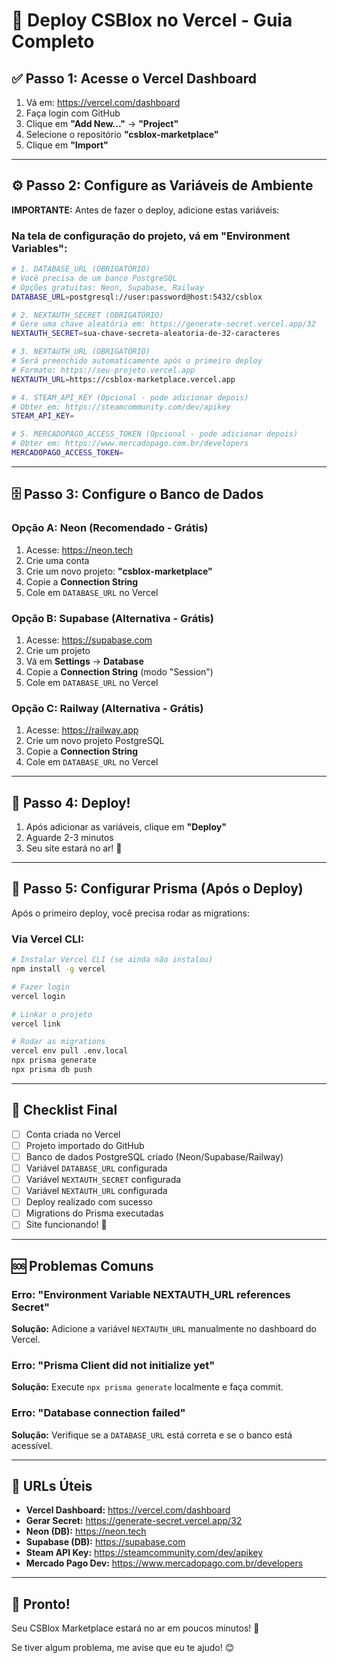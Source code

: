 # 🚀 Deploy CSBlox no Vercel - Guia Completo

## ✅ Passo 1: Acesse o Vercel Dashboard

1. Vá em: https://vercel.com/dashboard
2. Faça login com GitHub
3. Clique em **"Add New..."** → **"Project"**
4. Selecione o repositório **"csblox-marketplace"**
5. Clique em **"Import"**

---

## ⚙️ Passo 2: Configure as Variáveis de Ambiente

**IMPORTANTE:** Antes de fazer o deploy, adicione estas variáveis:

### Na tela de configuração do projeto, vá em "Environment Variables":

```bash
# 1. DATABASE_URL (OBRIGATÓRIO)
# Você precisa de um banco PostgreSQL
# Opções gratuitas: Neon, Supabase, Railway
DATABASE_URL=postgresql://user:password@host:5432/csblox

# 2. NEXTAUTH_SECRET (OBRIGATÓRIO)
# Gere uma chave aleatória em: https://generate-secret.vercel.app/32
NEXTAUTH_SECRET=sua-chave-secreta-aleatoria-de-32-caracteres

# 3. NEXTAUTH_URL (OBRIGATÓRIO)
# Será preenchido automaticamente após o primeiro deploy
# Formato: https://seu-projeto.vercel.app
NEXTAUTH_URL=https://csblox-marketplace.vercel.app

# 4. STEAM_API_KEY (Opcional - pode adicionar depois)
# Obter em: https://steamcommunity.com/dev/apikey
STEAM_API_KEY=

# 5. MERCADOPAGO_ACCESS_TOKEN (Opcional - pode adicionar depois)
# Obter em: https://www.mercadopago.com.br/developers
MERCADOPAGO_ACCESS_TOKEN=
```

---

## 🗄️ Passo 3: Configure o Banco de Dados

### Opção A: Neon (Recomendado - Grátis)

1. Acesse: https://neon.tech
2. Crie uma conta
3. Crie um novo projeto: **"csblox-marketplace"**
4. Copie a **Connection String**
5. Cole em `DATABASE_URL` no Vercel

### Opção B: Supabase (Alternativa - Grátis)

1. Acesse: https://supabase.com
2. Crie um projeto
3. Vá em **Settings** → **Database**
4. Copie a **Connection String** (modo "Session")
5. Cole em `DATABASE_URL` no Vercel

### Opção C: Railway (Alternativa - Grátis)

1. Acesse: https://railway.app
2. Crie um novo projeto PostgreSQL
3. Copie a **Connection String**
4. Cole em `DATABASE_URL` no Vercel

---

## 🚀 Passo 4: Deploy!

1. Após adicionar as variáveis, clique em **"Deploy"**
2. Aguarde 2-3 minutos
3. Seu site estará no ar! 🎉

---

## 🔄 Passo 5: Configurar Prisma (Após o Deploy)

Após o primeiro deploy, você precisa rodar as migrations:

### Via Vercel CLI:

```bash
# Instalar Vercel CLI (se ainda não instalou)
npm install -g vercel

# Fazer login
vercel login

# Linkar o projeto
vercel link

# Rodar as migrations
vercel env pull .env.local
npx prisma generate
npx prisma db push
```

---

## 📝 Checklist Final

- [ ] Conta criada no Vercel
- [ ] Projeto importado do GitHub
- [ ] Banco de dados PostgreSQL criado (Neon/Supabase/Railway)
- [ ] Variável `DATABASE_URL` configurada
- [ ] Variável `NEXTAUTH_SECRET` configurada
- [ ] Variável `NEXTAUTH_URL` configurada
- [ ] Deploy realizado com sucesso
- [ ] Migrations do Prisma executadas
- [ ] Site funcionando! 🎉

---

## 🆘 Problemas Comuns

### Erro: "Environment Variable NEXTAUTH_URL references Secret"
**Solução:** Adicione a variável `NEXTAUTH_URL` manualmente no dashboard do Vercel.

### Erro: "Prisma Client did not initialize yet"
**Solução:** Execute `npx prisma generate` localmente e faça commit.

### Erro: "Database connection failed"
**Solução:** Verifique se a `DATABASE_URL` está correta e se o banco está acessível.

---

## 🎯 URLs Úteis

- **Vercel Dashboard:** https://vercel.com/dashboard
- **Gerar Secret:** https://generate-secret.vercel.app/32
- **Neon (DB):** https://neon.tech
- **Supabase (DB):** https://supabase.com
- **Steam API Key:** https://steamcommunity.com/dev/apikey
- **Mercado Pago Dev:** https://www.mercadopago.com.br/developers

---

## 🎉 Pronto!

Seu CSBlox Marketplace estará no ar em poucos minutos! 🚀

Se tiver algum problema, me avise que eu te ajudo! 😊

